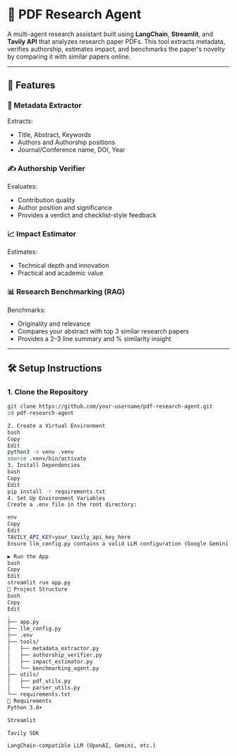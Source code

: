 # 📄 PDF Research Agent

A multi-agent research assistant built using **LangChain**, **Streamlit**, and **Tavily API** that analyzes research paper PDFs. This tool extracts metadata, verifies authorship, estimates impact, and benchmarks the paper's novelty by comparing it with similar papers online.

---

## 🚀 Features

### 🧾 Metadata Extractor
Extracts:
- Title, Abstract, Keywords
- Authors and Authorship positions
- Journal/Conference name, DOI, Year

### ✍️ Authorship Verifier
Evaluates:
- Contribution quality
- Author position and significance
- Provides a verdict and checklist-style feedback

### 📈 Impact Estimator
Estimates:
- Technical depth and innovation
- Practical and academic value

### 📊 Research Benchmarking (RAG)
Benchmarks:
- Originality and relevance
- Compares your abstract with top 3 similar research papers
- Provides a 2–3 line summary and % similarity insight

---

## 🛠️ Setup Instructions

### 1. Clone the Repository

```bash
git clone https://github.com/your-username/pdf-research-agent.git
cd pdf-research-agent

2. Create a Virtual Environment
bash
Copy
Edit
python3 -m venv .venv
source .venv/bin/activate
3. Install Dependencies
bash
Copy
Edit
pip install -r requirements.txt
4. Set Up Environment Variables
Create a .env file in the root directory:

env
Copy
Edit
TAVILY_API_KEY=your_tavily_api_key_here
Ensure llm_config.py contains a valid LLM configuration (Google Gemini, OpenAI, etc.) exposed as llm.

▶️ Run the App
bash
Copy
Edit
streamlit run app.py
📁 Project Structure
bash
Copy
Edit
.
├── app.py
├── llm_config.py
├── .env
├── tools/
│   ├── metadata_extractor.py
│   ├── authorship_verifier.py
│   ├── impact_estimator.py
│   └── benchmarking_agent.py
├── utils/
│   ├── pdf_utils.py
│   └── parser_utils.py
└── requirements.txt
📌 Requirements
Python 3.8+

Streamlit

Tavily SDK

LangChain-compatible LLM (OpenAI, Gemini, etc.)

